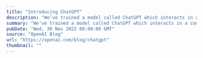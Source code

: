 ```yaml
---
title: "Introducing ChatGPT"
description: "We’ve trained a model called ChatGPT which interacts in a conversational way. The dialogue format makes it possible for ChatGPT to answer followup questions, admit its mistakes, challenge incorrect premises, and reject inappropriate requests."
summary: "We’ve trained a model called ChatGPT which interacts in a conversational way. The dialogue format makes it possible for ChatGPT to answer followup questions, admit its mistakes, challenge incorrect premises, and reject inappropriate requests."
pubDate: "Wed, 30 Nov 2022 08:00:00 GMT"
source: "OpenAI Blog"
url: "https://openai.com/blog/chatgpt"
thumbnail: ""
---
```


